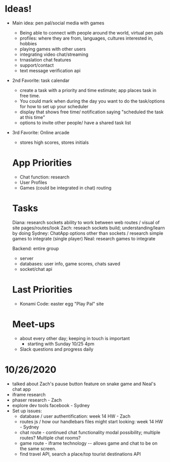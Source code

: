 # Ideas!

- Main idea: pen pal/social media with games
    - Being able to connect with people around the world, virtual pen pals
    - profiles: where they are from, languages, cultures interested in, hobbies
    - playing games with other users
    - integrating video chat/streaming
    - trnaslation chat features
    - support/contact
    - text message verification api
- 2nd Favorite: task calendar
    - create a task with a priority and time estimate; app places task in free time.
    - You could mark when during the day you want to do the task/options for how to set up your scheduler
    - display that shows free time/ notification saying "scheduled the task at this time"
    - options to invite other people/ have a shared task list
- 3rd Favorite: Online arcade
    - stores high scores, stores initials



    # App Priorities

    - Chat function: research
    - User Profiles
    - Games (could be integrated in chat) routing


    # Tasks
    Diana: research sockets ability to work between web routes / visual of site pages/routes/look
    Zach: reseach sockets build; understanding/learn by doing
    Sydney: ChatApp options other than sockets / research simple games to integrate (single player)
    Neal: research games to integrate

    Backend: entire group
    - server
    - databases: user info, game scores, chats saved
    - socket/chat api


    # Last Priorities
    - Konami Code: easter egg "Play Pal" site


    # Meet-ups
    - about every other day; keeping in touch is important
        - starting with Sunday 10/25 4pm
    - Slack questions and progress daily

    
# 10/26/2020
- talked about Zach's pause button feature on snake game and Neal's chat app
- iframe research
- phaser research - Zach
- explore dev tools facebook - Sydney
- Set up issues:
    - database / user authentification: week 14 HW -  Zach
    - routes js / how our handlebars files might start looking: week 14 HW - Sydney
    - chat route - continued chat functionality modal possibility; multiple routes? Multiple chat rooms?
    - game route - iframe technology -- allows game and chat to be on the same screen.
    - find travel API, search a place/top tourist destinations API

